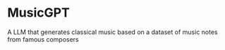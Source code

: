 # MusicGPT

A LLM that generates classical music based on a dataset of music notes from famous composers
